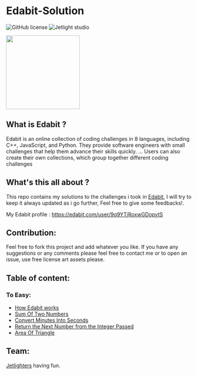 # Edabit-Solution

![GitHub license](https://img.shields.io/github/license/Mohammed-Benotmane/Hackerrank-Solution.svg)
![Jetlight studio](https://img.shields.io/badge/Made%20by-Jetlight%20studio-blue.svg?color=082544)

<img src="https://www.google.com/search?q=edabit+logo&sxsrf=ALeKk02s1-FGlO8hqaHKNZAISeyHh9K1Jw:1618745150520&tbm=isch&source=iu&ictx=1&fir=zXrz9Gm3xr6QhM%252C16JrLS34wTdRQM%252C_&vet=1&usg=AI4_-kQaDJwzk0YoK9j4_UhnVCkecKz8ng&sa=X&ved=2ahUKEwiJubbN14fwAhWjz4UKHcHxDkgQ9QF6BAgFEAE#imgrc=zXrz9Gm3xr6QhM" width=200 />

## What is Edabit ?
Edabit is an online collection of coding challenges in 8 languages, including C++, JavaScript, and Python. They provide software engineers with small challenges that help them advance their skills quickly. ... Users can also create their own collections, which group together different coding challenges

## What's this all about ?
This repo contains my solutions to the challenges i took in [Edabit](https://edabit.com/challenges), I will try to keep it always updated as i go further, Feel free to give some feedbacks!.

My Edabit profile : https://edabit.com/user/9q9YTjRoxwGDopytS

## Contribution:
Feel free to fork this project and add whatever you like. If you have any suggestions or any comments please feel free to contact me or to open an issue, use free license art assets please.

## Table of content:
### To Easy:
 - [How Edabit works](https://github.com/Abir-Bouhriz/Edabit-Solution/blob/main/tooEasy/howEdabitWorks.js)
 - [Sum Of Two Numbers](https://github.com/Abir-Bouhriz/Edabit-Solution/blob/main/tooEasy/sumOfTwoNumbers.js)
 - [Convert Minutes Into Seconds](https://github.com/Abir-Bouhriz/Edabit-Solution/blob/main/tooEasy/convertMinutesIntoSeconds.js)
 - [Return the Next Number from the Integer Passed](https://github.com/Abir-Bouhriz/Edabit-Solution/blob/main/tooEasy/nextNumber.js)
 - [Area Of Triangle](https://github.com/Abir-Bouhriz/Edabit-Solution/blob/main/tooEasy/areaOfTriangle.js)
 

## Team:
[Jetlighters](https://github.com/JetLightStudio) having fun.
